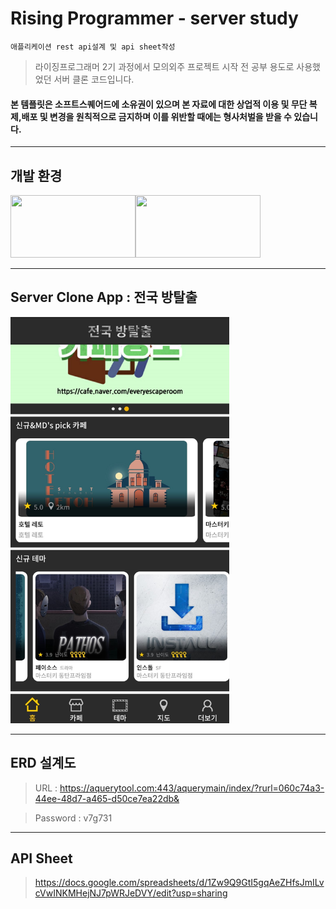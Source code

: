 # Rising Programmer - server study 

```
애플리케이션 rest api설계 및 api sheet작성 
```

>라이징프로그래머 2기 과정에서 모의외주 프로젝트 시작 전 공부 용도로 사용했었던 서버 클론 코드입니다.



#### 본 템플릿은 소프트스퀘어드에 소유권이 있으며 본 자료에 대한 상업적 이용 및 무단 복제,배포 및 변경을 원칙적으로 금지하며 이를 위반할 때에는 형사처벌을 받을 수 있습니다.

---
## 개발 환경
<img src="https://miro.medium.com/max/960/0*uXXbbKGKNQUQonbC.png" width="200" height="100"><img src="https://media.vlpt.us/images/leejh3224/post/eeea9dd5-d99a-4b7b-9024-d4866d48ca70/mysql.png" width="200" height="100">

---

## Server Clone App : 전국 방탈출
<img src="img.jpg" height="650px" width="350px">

--- 

## ERD 설계도

>URL : https://aquerytool.com:443/aquerymain/index/?rurl=060c74a3-44ee-48d7-a465-d50ce7ea22db&

>Password : v7g731

---
## API Sheet

>https://docs.google.com/spreadsheets/d/1Zw9Q9GtI5gqAeZHfsJmILvcVwINKMHejNJ7pWRJeDVY/edit?usp=sharing